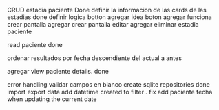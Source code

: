 CRUD estadia paciente Done
    definir la informacion de las cards de las estadias done
    definir logica botton agregar
        idea boton agregar funciona
    crear pantalla agregar
    crear pantalla editar 
    agregar eliminar estadia paciente 


read paciente done 


ordenar resultados por fecha  descendiente del actual a antes



agregar view paciente details. done 

error handling 
validar campos en blanco
create sqlite repositories done
import export data 
add datetime created to filter .
fix add paciente fecha when updating the current date